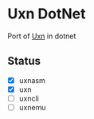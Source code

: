 # Uxn DotNet

Port of [Uxn](https://git.sr.ht/~rabbits/uxn) in dotnet

## Status

- [x] uxnasm
- [x] uxn
- [ ] uxncli
- [ ] uxnemu
